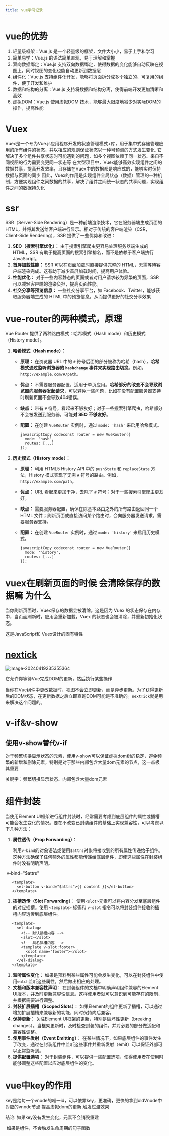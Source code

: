 ```yaml
---
title: vue学习记录
---
```




# vue的优势

1. 轻量级框架：Vue.js 是一个轻量级的框架，文件大小小，易于上手和学习
1. 简单易学：Vue.js 的语法简单直观，易于理解和掌握
1. 双向数据绑定：Vue.js 支持双向数据绑定，使得数据的变化能够自动反映在视图上，同时视图的变化也能自动更新到数据层
1. 组件化：Vue.js 支持组件化开发，能够将页面拆分成多个独立的、可复用的组件，便于开发和维护
1. 数据和结构的分离：Vue.js 支持将数据和结构分离，使得前端开发更加清晰和高效
1. 虚拟DOM：Vue.js 使用虚拟DOM 技术，能够最大限度地减少对实际DOM的操作，提高性能



# Vuex

Vuex是一个专为Vue.js应用程序开发的状态管理模式+库，用于集中式存储管理应用的所有组件的状态，并以相应的规则保证状态以一种可预测的方式发生变化. 它解决了多个组件共享状态时可能遇到的问题，如多个视图依赖于同一状态、来自不同视图的行为需要变更同一状态等 在大型项目中，Vuex能够高效实现组件之间的数据共享，提高开发效率，且存储在Vuex中的数据都是响应式的，能够实时保持数据与页面的同步 因此，Vuex的作用是实现组件全局状态（数据）管理的一种机制，方便实现组件之间数据的共享，解决了组件之间统一状态的共享问题，实现组件之间的数据持久化



# ssr

SSR（Server-Side Rendering）是一种前端渲染技术，它在服务器端生成页面的 HTML，并将其发送给客户端进行显示。相对于传统的客户端渲染（CSR，Client-Side Rendering），SSR 提供了一些优势和改进：

1. **SEO（搜索引擎优化）：** 由于搜索引擎爬虫更容易处理服务器端生成的 HTML，SSR 有助于提高页面的搜索引擎排名，而不是依赖于客户端执行 JavaScript。
2. **首屏加载性能：** SSR 可以在页面加载时直接提供完整的 HTML，无需等待客户端渲染完成。这有助于减少首屏加载时间，提高用户体验。
3. **性能优化：** 对于一些内容静态的页面或者对用户请求较为频繁的页面，SSR 可以减轻客户端的渲染负担，提高页面性能。
4. **社交分享等预览信息：** 一些社交分享平台，如 Facebook、Twitter，能够获取服务器端生成的 HTML 中的预览信息，从而提供更好的社交分享效果



# vue-router的两种模式，原理

Vue Router 提供了两种路由模式：哈希模式（Hash mode）和历史模式（History mode）。

1. **哈希模式（Hash mode）：**

   - **原理：** 在浏览器 URL 中的 `#` 符号后面的部分被称为哈希（hash），**哈希模式通过监听浏览器的 `hashchange` 事件来实现路由切换**。例如，`http://example.com/#/path`。

   - **优点：** 不需要服务器配置，适用于单页应用。**哈希部分的改变不会导致浏览器向服务器发起请求**，可以避免一些问题，比如在没有配置服务器支持时刷新页面不会导致404错误。

   - **缺点：** 带有 `#` 符号，看起来不够友好；对于一些搜索引擎爬虫，哈希部分不会被发送到服务器，可能**对 SEO 不够友好**。

   - **配置：** 在创建 `VueRouter` 实例时，通过 `mode: 'hash'` 来启用哈希模式。

     ```
     javascriptCopy codeconst router = new VueRouter({
       mode: 'hash',
       routes: [...]
     });
     ```

2. **历史模式（History mode）：**

   - **原理：** 利用 HTML5 History API 中的 `pushState` 和 `replaceState` 方法，History 模式实现了无需 `#` 符号的路由。例如，`http://example.com/path`。

   - **优点：** URL 看起来更加干净，去除了 `#` 符号；对于一些搜索引擎爬虫更友好。

   - **缺点：** 需要服务器配置，确保在除基本路由之外的所有路由返回同一个 HTML 文件；刷新页面或直接访问某个路由时，会向服务器发送请求，需要服务器支持。

   - **配置：** 在创建 `VueRouter` 实例时，通过 `mode: 'history'` 来启用历史模式。

     ```
     javascriptCopy codeconst router = new VueRouter({
       mode: 'history',
       routes: [...]
     });
     ```

# vuex在刷新页面的时候 会清除保存的数据嘛 为什么

当你刷新页面时，Vuex保存的数据会被清除。这是因为 Vuex 的状态保存在内存中，当页面刷新时，应用会重新加载，Vuex 的状态也会被清除，并重新初始化状态。

这是JavaScript和 Vuex设计的固有特性





# [nextick](https://juejin.cn/post/7331591798332424201?searchId=2024041923495759324E6AAAAAB6B861AC)

![image-20240419235355364](C:\Users\20457\AppData\Roaming\Typora\typora-user-images\image-20240419235355364.png)

它允许你等待Vue完成DOM的更新，然后执行某些操作

当你在Vue组件中更改数据时，视图不会立即更新，而是异步更新。为了获得更新后的DOM状态，在更新数据之后立即查询DOM可能是不准确的。`nextTick`就是用来解决这个问题的。



# v-if&v-show

## 使用v-show替代v-if

对于频繁切换显示状态的元素，使用v-show可以保证虚拟dom树的稳定，避免频繁的新增和删除元素，特别是对于那些内部包含大量dom元素的节点，这一点极其重要

关键字：频繁切换显示状态、内部包含大量dom元素



# 组件封装

当使用Element UI框架进行组件封装时，经常需要考虑到底层组件的属性或插槽可能会发生变化的情况。要在不改变已封装组件的基础上实现兼容性，可以考虑以下几种方法：



1. **属性透传（Prop Forwarding）**：

   利用`v-bind`的对象语法或使用`$attrs`对象将接收到的所有属性传递给子组件。这种方法确保了任何额外的属性都能传递给底层组件，即使这些属性在封装组件时没有明确声明。

​	v-bind="$attrs"

```vue
   <template>
     <el-button v-bind="$attrs">{{ content }}</el-button>
   </template>
```



1. **插槽透传（Slot Forwarding）**：
   使用`<slot>`元素可以将内容分发至底层组件的对应插槽。使用 `<template>` 标签和 `v-slot` 指令可以将封装组件接收的插槽内容透传到底层组件。



```vue
   <template>
     <el-dialog>
       <!-- 默认插槽内容 -->
       <slot></slot>
       <!-- 具名插槽内容 -->
       <template v-slot:footer>
         <slot name="footer"></slot>
       </template>
     </el-dialog>
   </template>
```



1. **监听属性变化**：
   如果是预料到某些属性可能会发生变化，可以在封装组件中使用`watch`监听这些属性，然后做出相应的处理。
2. **文档和版本兼容性声明**：
   在封装组件的文档中明确声明组件兼容的Element UI版本，并及时更新兼容性信息。这样使用者就可以意识到可能存在的限制，并根据需要进行调整。
3. **封装扩展插槽（Scoped Slots）**：
   如果Element的组件更新了插槽，可以通过增加扩展插槽来兼容新的功能，同时保持向后兼容。
4. **保持更新**：
   关注Element UI框架的更新，特别是破坏性更新（breaking changes）。当框架更新时，及时检查封装的组件，并对必要的部分做适配和兼容性调整。
5. **使用事件发射（Event Emitting）**：
   在某些情况下，如果底层组件的事件发生了改变，通过在封装组件中监听这些事件并重新发射（emit）可以保证外部可以正常监听到。
6. **提供配置选项**：
   对于封装组件，可以提供一些配置选项，使得使用者在使用时能够调整这些配置以应对底层组件的变化。



# vue中key的作用

key是给每一个vnode的唯一id，可以依靠key，更准确，更快的拿到oldVnode中对应的vnode节点 提高虚拟dom的更新 触发过渡效果

结论:   如果key没有发生变化，元素不会销毁重建

​			如果是组件，不会触发生命周期的勾子函数